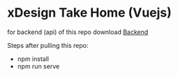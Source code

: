 # xDesign Take Home (Vuejs)

for backend (api) of this repo download [Backend](https://github.com/n1ghtie/take-home)

Steps after pulling this repo:
* npm install
* npm run serve